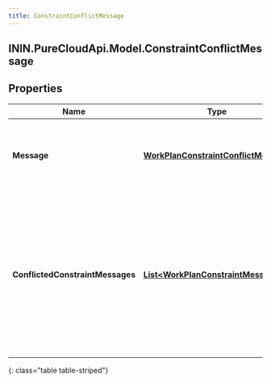 ```yaml
---
title: ConstraintConflictMessage
---
```

## ININ.PureCloudApi.Model.ConstraintConflictMessage

## Properties

|Name | Type | Description | Notes|
|------------ | ------------- | ------------- | -------------|
| **Message** | [**WorkPlanConstraintConflictMessage**](WorkPlanConstraintConflictMessage.html) | Message for how to resolve a set of conflicted work plan constraints | [optional] |
| **ConflictedConstraintMessages** | [**List&lt;WorkPlanConstraintMessage&gt;**](WorkPlanConstraintMessage.html) | Messages for the set of conflicted work plan constraints. Each element indicates the message of a work plan constraint that is conflicted in the set | [optional] |
{: class="table table-striped"}



